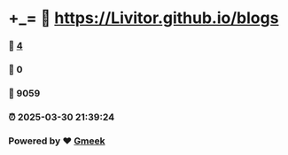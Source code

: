# +_= :link: https://Livitor.github.io/blogs 
### :page_facing_up: [4](https://Livitor.github.io/blogs/tag.html) 
### :speech_balloon: 0 
### :hibiscus: 9059 
### :alarm_clock: 2025-03-30 21:39:24 
### Powered by :heart: [Gmeek](https://github.com/Meekdai/Gmeek)
